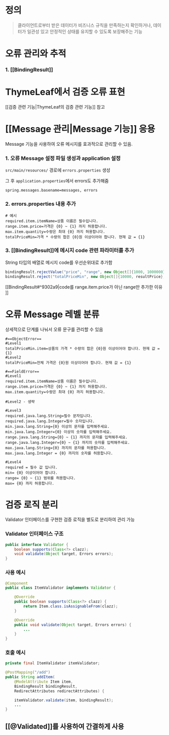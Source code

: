 # 정의

>클라이언트로부터 받은 데이터가 비즈니스 규칙을 만족하는지 확인하거나, 데이터가 일관성 있고 안정적인 상태를 유지할 수 있도록 보장해주는 기능

# 오류 관리와 추적
### 1. [[BindingResult]]

# ThymeLeaf에서 검증 오류 표현

[[검증 관련 기능|ThymeLeaf의 검증 관련 기능]] 참고

# [[Message 관리|Message 기능]] 응용

Message 기능을 사용하여 오류 메시지를 효과적으로 관리할 수 있음.
### 1. 오류 Message 설정 파일 생성과 application 설정

 `src/main/resources/` 경로에 `errors.properties` 생성
 
 그 후 `application.properties`에서 errors도 추가해줌
```properties
spring.messages.basename=messages, errors
```
### 2. errors.properties 내용 추가
```properties
# 예시
required.item.itemName=상품 이름은 필수입니다.
range.item.price=가격은 {0} ~ {1} 까지 허용합니다.
max.item.quantity=수량은 최대 {0} 까지 허용합니다.
totalPriceMin=가격 * 수량의 합은 {0}원 이상이어야 합니다. 현재 값 = {1}
```
### 3. [[BindingResult]]에 메시지 code 관련 파라미터를 추가

String 타입의 배열로  메시지 code를 우선순위대로 추가함
```java
bindingResult.rejectValue("price", "range", new Object[]{1000, 1000000}, null);
bindingResult.reject("totalPriceMin", new Object[]{10000, resultPrice}, null);
```
[[BindingResult#^9302a9|code를 range.item.price가 아닌 range만 추가한 이유 ]]

# 오류 Message 레벨 분류

상세적으로 단계를 나눠서 오류 문구를 관리할 수 있음
```properties
#==ObjectError==  
#Level1  
totalPriceMin.item=상품의 가격 * 수량의 합은 {0}원 이상이어야 합니다. 현재 값 = {1}  
#Level2  
totalPriceMin=전체 가격은 {0}원 이상이어야 합니다. 현재 값 = {1}  

#==FieldError==  
#Level1  
required.item.itemName=상품 이름은 필수입니다.  
range.item.price=가격은 {0} ~ {1} 까지 허용합니다.  
max.item.quantity=수량은 최대 {0} 까지 허용합니다.  
  
#Level2 - 생략  
  
#Level3  
required.java.lang.String=필수 문자입니다.  
required.java.lang.Integer=필수 숫자입니다.  
min.java.lang.String={0} 이상의 문자를 입력해주세요.  
min.java.lang.Integer={0} 이상의 숫자를 입력해주세요.  
range.java.lang.String={0} ~ {1} 까지의 문자를 입력해주세요.  
range.java.lang.Integer={0} ~ {1} 까지의 숫자를 입력해주세요.  
max.java.lang.String={0} 까지의 문자를 허용합니다.  
max.java.lang.Integer = {0} 까지의 숫자를 허용합니다.  
  
#Level4  
required = 필수 값 입니다.  
min= {0} 이상이어야 합니다.  
range= {0} ~ {1} 범위를 허용합니다.  
max= {0} 까지 허용합니다.  
```

# 검증 로직 분리

Validator 인터페이스를 구현한 검증 로직을 별도로 분리하여 관리 가능
### Validator 인터페이스 구조
```java
public interface Validator {
    boolean supports(Class<?> clazz);
    void validate(Object target, Errors errors);
}
```
### 사용 예시
```java
@Component
public class ItemValidator implements Validator {

    @Override    
    public boolean supports(Class<?> clazz) {
        return Item.class.isAssignableFrom(clazz);
    }

	@Override
    public void validate(Object target, Errors errors) {
	    ...
	}
}
```
### 호출 예시
```java
private final ItemValidator itemValidator;

@PostMapping("/add")
public String addItem(
	@ModelAttribute Item item, 
	BindingResult bindingResult, 
	RedirectAttributes redirectAttributes) {

	itemValidator.validate(item, bindingResult);
	...
}
```
## [[@Validated]]를 사용하여 간결하게 사용